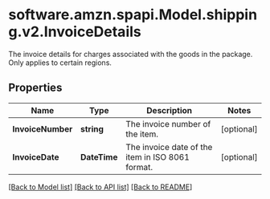 # software.amzn.spapi.Model.shipping.v2.InvoiceDetails
The invoice details for charges associated with the goods in the package. Only applies to certain regions.

## Properties

Name | Type | Description | Notes
------------ | ------------- | ------------- | -------------
**InvoiceNumber** | **string** | The invoice number of the item. | [optional] 
**InvoiceDate** | **DateTime** | The invoice date of the item in ISO 8061 format. | [optional] 

[[Back to Model list]](../README.md#documentation-for-models) [[Back to API list]](../README.md#documentation-for-api-endpoints) [[Back to README]](../README.md)

